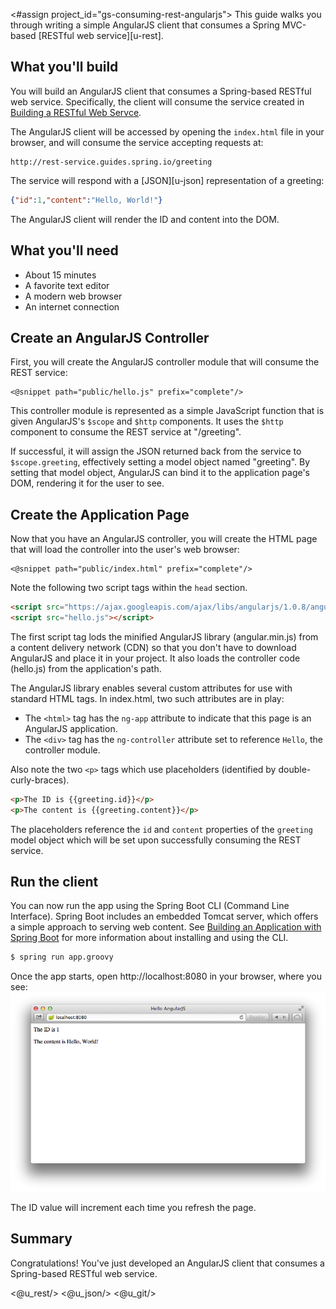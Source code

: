 <#assign project_id="gs-consuming-rest-angularjs">
This guide walks you through writing a simple AngularJS client that consumes a Spring MVC-based [RESTful web service][u-rest].

What you'll build
-----------------

You will build an AngularJS client that consumes a Spring-based RESTful web service.
Specifically, the client will consume the service created in [Building a RESTful Web Servce][gs-rest-service].

The AngularJS client will be accessed by opening the `index.html` file in your browser, and will consume the service accepting requests at:

    http://rest-service.guides.spring.io/greeting

The service will respond with a [JSON][u-json] representation of a greeting:

```json
{"id":1,"content":"Hello, World!"}
```

The AngularJS client will render the ID and content into the DOM.

What you'll need
----------------

 - About 15 minutes
 - A favorite text editor
 - A modern web browser
 - An internet connection

<a name="scratch"></a>
Create an AngularJS Controller
------------------------------

First, you will create the AngularJS controller module that will consume the REST service: 

    <@snippet path="public/hello.js" prefix="complete"/>

This controller module is represented as a simple JavaScript function that is given AngularJS's `$scope` and `$http` components.
It uses the `$http` component to consume the REST service at "/greeting".

If successful, it will assign the JSON returned back from the service to `$scope.greeting`, effectively setting a model object named "greeting".
By setting that model object, AngularJS can bind it to the application page's DOM, rendering it for the user to see.

Create the Application Page
---------------------------

Now that you have an AngularJS controller, you will create the HTML page that will load the controller into the user's web browser:

    <@snippet path="public/index.html" prefix="complete"/>

Note the following two script tags within the `head` section.

```html
<script src="https://ajax.googleapis.com/ajax/libs/angularjs/1.0.8/angular.min.js"></script>
<script src="hello.js"></script>
```

The first script tag lods the minified AngularJS library (angular.min.js) from a content delivery network (CDN) so that you don't have to download AngularJS and place it in your project.
It also loads the controller code (hello.js) from the application's path.

The AngularJS library enables several custom attributes for use with standard HTML tags.
In index.html, two such attributes are in play:

 * The `<html>` tag has the `ng-app` attribute to indicate that this page is an AngularJS application.
 * The `<div>` tag has the `ng-controller` attribute set to reference `Hello`, the controller module.

Also note the two `<p>` tags which use placeholders (identified by double-curly-braces).

```html
<p>The ID is {{greeting.id}}</p>
<p>The content is {{greeting.content}}</p>
```

The placeholders reference the `id` and `content` properties of the `greeting` model object which will be set upon successfully consuming the REST service.

<a name="run"></a>
Run the client
---------------

You can now run the app using the Spring Boot CLI (Command Line Interface). Spring Boot includes an embedded Tomcat server, which offers a simple approach to serving web content. See [Building an Application with Spring Boot][gs-spring-boot] for more information about installing and using the CLI.

```sh
$ spring run app.groovy
```

Once the app starts, open http://localhost:8080 in your browser, where you see:
![Model data retrieved from the REST service is rendered into the DOM.](images/hello.png)

The ID value will increment each time you refresh the page.

Summary
-------

Congratulations! You've just developed an AngularJS client that consumes a Spring-based RESTful web service.

[gs-rest-service]: /guides/gs/rest-service/
[gs-spring-boot]: /guides/gs/spring-boot/
[zip]: https://github.com/spring-guides/${project_id}/archive/master.zip
<@u_rest/>
<@u_json/>
<@u_git/>
